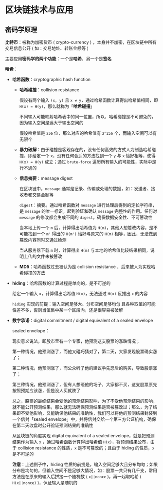 # 区块链技术与应用

## 密码学原理

**比特币**：被称为加密货币 ( crypto-currency ) ，本身并不加密，在区块链中所有交易信息公开 ( 如：交易地址、转账金额等 )

主要应用**密码学的两个功能**：一个是**哈希**，另一个是**签名**

**哈希**：

- **哈希函数**：cryptographic hash function

  - **哈希碰撞**：collision resistance 

    假设有两个输入 `(x, y)` 且 `x ≠ y`，通过哈希函数计算得出哈希值相同，即 `H(x) = H(y)`，那么就称为「**哈希碰撞**」

    不同输入可能映射哈希表中的同一位置，所以，哈希碰撞是不可避免的，因为输入空间是远大于输出空间的

    假设哈希值是 `256` 位，那么对应的哈希值有 `2^256` 个，而输入空间可以有无限个

  - **暴力破解**：由于碰撞是客观存在的，没有任何高效的方式人为制造哈希碰撞，即给定一个 `x`，没有任何合适的方法找到一个 `y` 与 `x` 恰好相等，使得 `H(x) = H(y)` 成立；通过 `brute-force` 遍历所有输入的可能性，实际中是行不通的

  - **信息摘要**：message digest

    在区块链中，`message` 通常是记录、传输或处理的数据，如：发送者、接收者和交易金额等

    `digest`：摘要。通过哈希函数对 `message` 进行处理后得到的定长字符串，是 `message` 的唯一标识。起到验证和确认 `message` 完整性的作用。任何对 `message` 的修改都会生成不同的 `digest`，确保数据安全性、不可篡改性

    当本地上传一个 `m` 后，计算得出哈希值为 `H(m)`，其他人想篡改内容，是不可能找到一个 `m'` 得出的 `H(m')` 恰好与原来的 `H(m)` 相等，因此，无法做到篡改内容同时又通过检测

    当从服务器下载 `m` 时，计算得出 `H(m)` 与本地的哈希值比较结果相同，说明上传的文件未被篡改

  - **MD5**：哈希函数过去被认为是 collision resistance ，后来被人为实现哈希碰撞的方法

- **hiding**：哈希函数的计算过程是单向的，是不可逆的

  给定一个输入 `x`，计算得出哈希值 `H(x)`，无法通过 `H(x)` 反推出 `x` 的内容

  `hiding` 实现的前提：输入空间足够大、分布空间足够均匀 且各种取值的可能性差不多，否则当值集中某一个区段内，还是很容易被破解

- **数字承诺**：digital commitment / digital equivalent of a sealed envelope

  sealed envelope：

  现实意义说法，即股市里有一个专家，他预测这支股票的涨跌情况；

  第一种情况，他预测涨了，而他又碰巧猜对了，第二天，大家发现股票确实涨了；

  第二种情况，他预测涨了，而公众听了他的建议争先恐后的购买，导致股票涨了；

  第三种情况，他预测涨了，但有人想砸他的场子，大家都不买，这支股票原先按照预期应该涨，但是没人买就跌了

  总之，股票的最终结果会受他的预测结果影响，为了不受他预测结果的影响，就不能公开预测结果，那么就无法确保预测结果是否被篡改过；那么，为了结果即不受他影响，又能确保他结果的准确性，我们可以将他的预测结果封装到一个信封「sealed envelope」中，并将信封交给一个第三方公证机构，确保在第二天收盘时公开验证预测结果的准确性

  从区块链的角度实现 digital equivalent of a sealed envelope，就是把预测结果作为输入 `x` ，通过哈希函数计算得出哈希值 `H(x)`，将预测结果公布，由于 collision resistance 的性质，`x` 是不可篡改的；且由于 hiding 的性质，`x` 是不可逆的

  **注意**：上述例子中，hiding 性质的前提是，输入空间足够大且分布均匀；如果分布是均匀的，但输入空间不是足够大情况，如：股票一共只有几千支，常用方法是在原来的输入后拼接一个随机数 ( `x||nonce` )，再一起取哈希 ( `H(x||nonce)` )，保证输入是随机的